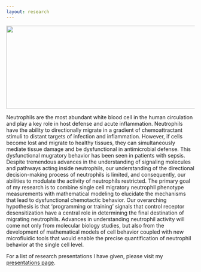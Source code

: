 ```yaml
---
layout: research
---
```


<center><img src="/assets/img/Migration-Movie.gif" width="600" height="222"></center>

Neutrophils are the most abundant white blood cell in the human circulation and play a key role in host defense and acute inflammation. Neutrophils have the ability to directionally migrate in a gradient of chemoattractant stimuli to distant targets of infection and inflammation. However, if cells become lost and migrate to healthy tissues, they can simultaneously mediate tissue damage and be dysfunctional in antimicrobial defense. This dysfunctional mugratory behavior has been seen in patients with sepsis. Despite tremendous advances in the understanding of signaling molecules and pathways acting inside neutrophils, our understanding of the directional decision-making process of neutrophils is limited, and consequently, our abilities to modulate the activity of neutrophils restricted. The primary goal of my research is to combine single cell migratory neutrophil phenotype measurements with mathematical modeling to elucidate the mechanisms that lead to dysfunctional chemotactic behavior. Our overarching hypothesis is that ‘programming or training’ signals that control receptor desensitization have a central role in determining the final destination of migrating neutrophils. Advances in understanding neutrophil activity will come not only from molecular biology studies, but also from the development of mathematical models of cell behavior coupled with new microfluidic tools that would enable the precise quantification of neutrophil behavior at the single cell level.


 For a list of research presentations I have given, please visit my [presentations page](https://boribong.github.io/presentations/). 
